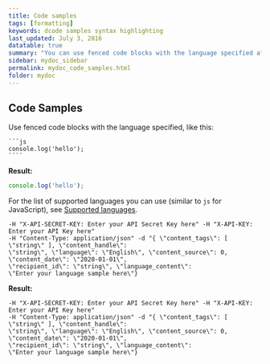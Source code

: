 ```yaml
---
title: Code samples
tags: [formatting]
keywords: dcode samples syntax highlighting
last_updated: July 3, 2016
datatable: true
summary: "You can use fenced code blocks with the language specified after the first set of backtick fences."
sidebar: mydoc_sidebar
permalink: mydoc_code_samples.html
folder: mydoc
---
```


## Code Samples

Use fenced code blocks with the language specified, like this:

    ```js
    console.log('hello');
    ````

**Result:**

```js
console.log('hello');
```

For the list of supported languages you can use (similar to `js` for JavaScript), see [Supported languages](https://github.com/jneen/rouge/wiki/list-of-supported-languages-and-lexers).

```curl -X POST "https://api-v3.receptiviti.com/v3/api/content" -H "accept: application/json" 
-H "X-API-SECRET-KEY: Enter your API Secret Key here" -H "X-API-KEY: Enter your API Key here"
-H "Content-Type: application/json" -d "{ \"content_tags\": [ \"string\" ], \"content_handle\": 
\"string\", \"language\": \"English\", \"content_source\": 0, \"content_date\": \"2020-01-01\",
\"recipient_id\": \"string\", \"language_content\": 
\"Enter your language sample here\"}
````

**Result:**

```curl -X POST "https://api-v3.receptiviti.com/v3/api/content" -H "accept: application/json" 
-H "X-API-SECRET-KEY: Enter your API Secret Key here" -H "X-API-KEY: Enter your API Key here"
-H "Content-Type: application/json" -d "{ \"content_tags\": [ \"string\" ], \"content_handle\": 
\"string\", \"language\": \"English\", \"content_source\": 0, \"content_date\": \"2020-01-01\",
\"recipient_id\": \"string\", \"language_content\": 
\"Enter your language sample here\"}
```
